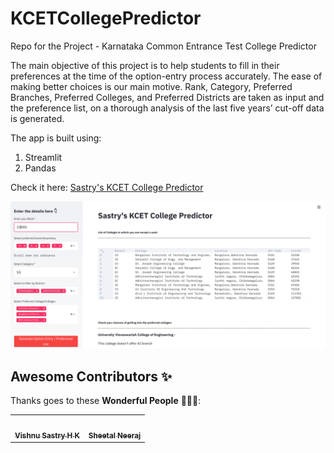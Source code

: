 # KCETCollegePredictor
Repo for the Project - Karnataka Common Entrance Test College Predictor

The main objective of this project is to help students to fill in their preferences at the time of the option-entry process accurately. The ease of making better choices is our main motive. Rank, Category, Preferred Branches, Preferred Colleges, and Preferred Districts are taken as input and the preference list, on a thorough analysis of the last five years’ cut-off data is generated.

The app is built using:

1. Streamlit
2. Pandas


Check it here: <a href="https://share.streamlit.io/vishnusastryhk/kcetcollegepredictor/KCETCollegePredictor.py">Sastry's KCET College Predictor</a>

![SCREENSHOT](https://github.com/VishnuSastryHK/KCETCollegePredictor/blob/master/KCET.png)

## Awesome Contributors ✨

Thanks goes to these **Wonderful People** 👨🏻‍💻:       

<!-- ALL-CONTRIBUTORS-LIST:START - Do not remove or modify this section -->
<!-- prettier-ignore-start -->
<!-- markdownlint-disable -->

<!-- 1st Row -->
<table>
<tr>
<td align="center"><a href="https://github.com/VishnuSastryHK"><img src="https://avatars.githubusercontent.com/u/42547521?v=4" width="100px;" alt=""/><br /><sub><b>Vishnu Sastry H K</b></sub></a><br /></td>
 
<td align="center"><a href="https://github.com/sheetalneeraj"><img src="https://avatars.githubusercontent.com/u/42382485?v=4" width="100px;" alt=""/><br /><sub><b>Sheetal Neeraj</b></sub></a><br /></td>
